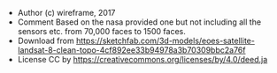 - Author
  (c) wireframe, 2017
- Comment
  Based on the nasa provided one but not including all the sensors etc. from 70,000 faces to 1500 faces.
- Download from
  https://sketchfab.com/3d-models/eoes-satellite-landsat-8-clean-topo-4cf892ee33b94978a3b70309bbc2a76f
- License
  CC by
  https://creativecommons.org/licenses/by/4.0/deed.ja

